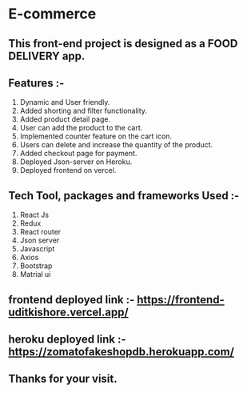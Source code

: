 # E-commerce

## This front-end project is designed as a FOOD DELIVERY app.

## Features :- 

1. Dynamic and User friendly.
3. Added shorting and filter functionality.
4. Added product detail page.
5. User can add the product to the cart.
6. Implemented counter feature on the cart icon.
7. Users can delete and increase the quantity of the product.
8. Added checkout page for payment.
9. Deployed Json-server on Heroku.
10. Deployed frontend on vercel.

## Tech Tool, packages and frameworks Used :- 

1. React Js
2. Redux
3. React router
4. Json server
5. Javascript
6. Axios
7. Bootstrap
8. Matrial ui

## frontend deployed link :- https://frontend-uditkishore.vercel.app/
## heroku deployed link :- https://zomatofakeshopdb.herokuapp.com/

## Thanks for your visit.
